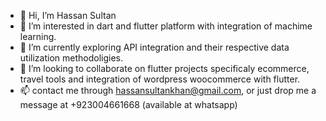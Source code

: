 - 👋 Hi, I’m Hassan Sultan
- 👀 I’m interested in dart and flutter platform with integration of machime learning.
- 🌱 I’m currently exploring API integration and their respective data utilization methodoligies.
- 💞️ I’m looking to collaborate on flutter projects specificaly ecommerce, travel tools and integration of wordpress woocommerce with flutter.
- 📫 contact me through hassansultankhan@gmail.com, or just drop me a message at +923004661668 (available at whatsapp)


